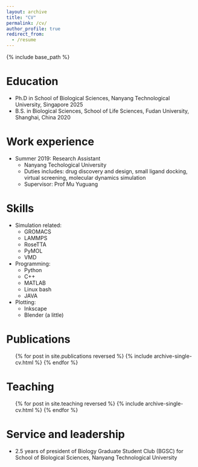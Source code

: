 ```yaml
---
layout: archive
title: "CV"
permalink: /cv/
author_profile: true
redirect_from:
  - /resume
---
```


{% include base_path %}

Education
======
* Ph.D in School of Biological Sciences, Nanyang Technological University, Singapore 2025
* B.S. in Biological Sciences, School of Life Sciences, Fudan University, Shanghai, China 2020

Work experience
======
* Summer 2019: Research Assistant
  * Nanyang Techological University
  * Duties includes: drug discovery and design, small ligand docking, virtual screening, molecular dynamics simulation
  * Supervisor: Prof Mu Yuguang
  
Skills
======
* Simulation related: 
  * GROMACS
  * LAMMPS
  * RoseTTA
  * PyMOL
  * VMD
* Programming: 
  * Python
  * C++
  * MATLAB
  * Linux bash
  * JAVA
* Plotting: 
  * Inkscape
  * Blender (a little)

Publications
======
  <ul>{% for post in site.publications reversed %}
    {% include archive-single-cv.html %}
  {% endfor %}</ul>
  
<!--
Talks
======
  <ul>{% for post in site.talks reversed %}
    {% include archive-single-talk-cv.html  %}
  {% endfor %}</ul>
-->
  
Teaching
======
  <ul>{% for post in site.teaching reversed %}
    {% include archive-single-cv.html %}
  {% endfor %}</ul>
  
Service and leadership
======
* 2.5 years of president of Biology Graduate Student Club (BGSC) for School of Biological Sciences, Nanyang Technological University
